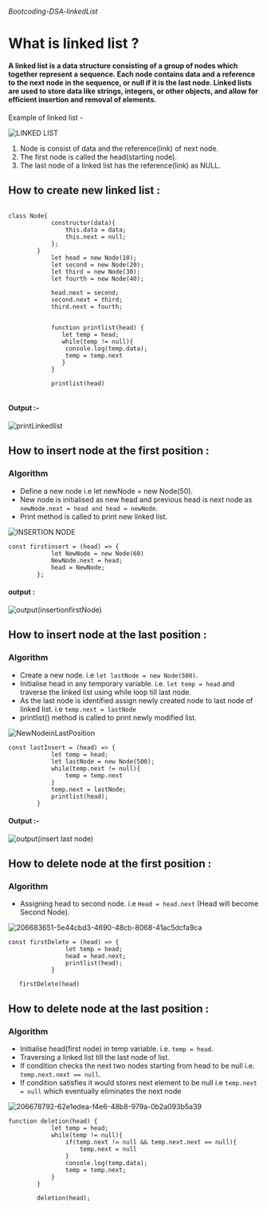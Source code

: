 
###### Bootcoding-DSA-linkedList


#  What is linked list ? 
#### A linked list is a data structure consisting of a group of nodes which together represent a sequence. Each node contains data and a reference to the next node in the sequence, or null if it is the last node. Linked lists are used to store data like strings, integers, or other objects, and allow for efficient insertion and removal of elements.


Example of linked list - 

 ![LINKED LIST](https://user-images.githubusercontent.com/114468530/206668549-6e63da14-8585-4c0a-a801-6d0d4d97ce73.png)

 1) Node is consist of data and the reference(link) of next node.
 2) The first node is called the head(starting node).
 3) The last node of a linked list has the reference(link) as NULL.


## How to create new linked list :

```

class Node{
            constructor(data){
                this.data = data;
                this.next = null;
            };
        }
            let head = new Node(10);
            let second = new Node(20);
            let third = new Node(30);
            let fourth = new Node(40);

            head.next = second;
            second.next = third;
            third.next = fourth;

            
            function printlist(head) {
               let temp = head;
               while(temp != null){
                console.log(temp.data);
                temp = temp.next
               }
            }

            printlist(head)
            
```

#### Output :-


![printLinkedlist](https://user-images.githubusercontent.com/114468530/206678480-84e308ff-5452-4a15-8af7-f92680cefb8f.png)



## How to insert node at the first position : 

### Algorithm

- Define a new node i.e let newNode = new Node(50). 
- New node is initialised as new head and previous head is next node as ```newNode.next = head and head = newNode```.
- Print method is called to print new linked list.


![INSERTION NODE ](https://user-images.githubusercontent.com/114468530/206685794-a17c47de-2615-49e5-bd15-329d9b8d898b.png)



```
const firstinsert = (head) => {
            let NewNode = new Node(60)
            NewNode.next = head;
            head = NewNode;
        };
```

#### output : 
![output(insertionfirstNode)](https://user-images.githubusercontent.com/114468530/206688473-22d15313-f715-4c7c-a812-195dd4b3b04b.png)


## How to insert node at the last position :

### Algorithm 
- Create a new node. i.e ```let lastNode = new Node(500)```. 
- Initialise head in any temporary variable. i.e. ```let temp = head``` and traverse the linked list using while loop till last node.
- As the last node is identified assign newly created node to last node of linked list. i.e ```temp.next = lastNode```
- printlist() method is called to print newly modified list.

![NewNodeinLastPosition](https://user-images.githubusercontent.com/114468530/206837791-2daeec02-48f0-4b11-9a77-b4a15c6cdeb1.png)


```
const lastInsert = (head) => {
            let temp = head;
            let lastNode = new Node(500);
            while(temp.next != null){
                temp = temp.next
            }
            temp.next = lastNode;
            printlist(head);
        }
```

#### Output :-


![output(insert last node)](https://user-images.githubusercontent.com/114468530/206838088-8c7672ab-4429-463b-af14-299e09d56362.png)


## How to delete node at the first position : 

### Algorithm 
- Assigning head to second node. i.e ```Head = head.next``` (Head will become Second Node).

![206683651-5e44cbd3-4690-48cb-8068-41ac5dcfa9ca](https://user-images.githubusercontent.com/114468530/206838162-d66ab7a3-87a6-4df9-88f6-183b5c60bfc7.png)


```
const firstDelete = (head) => {
                let temp = head;
                head = head.next;
                printlist(head);
            }
            
   firstDelete(head)
```

## How to delete node at the last position : 

### Algorithm 
- Initialise head(first node) in temp variable. i.e. ```temp = head```. 
- Traversing a linked list till the last node of list.
- If condition checks the next two nodes starting from head to be null i.e. ```temp.next.next == null```.
- If condition satisfies it would stores next element to be null i.e ```temp.next = null``` which eventually eliminates the next node


![206678792-62e1edea-f4e6-48b8-979a-0b2a093b5a39](https://user-images.githubusercontent.com/114468530/206838307-18374f71-1530-4dc3-911f-fb7ae66fda61.png)



```
function deletion(head) {
            let temp = head;
            while(temp != null){
                if(temp.next != null && temp.next.next == null){
                    temp.next = null
                }
                console.log(temp.data);
                temp = temp.next;
            }
        }

        deletion(head);
```

